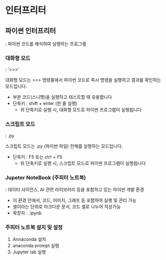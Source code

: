 # 인터프리터

## 파이썬 인터프리터
: 파이썬 코드를 해석하여 실행하는 프로그램

### 대화형 모드
: '>>>' 

대화형 모드는 >>> 명령줄에서 파이썬 코드로 즉시 명령을 실행하고 결과를 확인하는 모드입니다.
- 부분 코드(스니펫)을 실행하고 테스트할 때 유용합니다
- 단축키 : shift + enter (한 줄 실행)
  * 위 단축키로 실행 시, 대화형 모드로 파이썬 프로그램이 실행됩니다

### 스크립트 모드
: .py

스크립트 모드는 .py (파이썬 파일) 전체를 실행하는 모드입니다.
- 단축키 : F5 또는 ctrl + F5
  * 위 단축키로 실행 시, 스크립트 모드로 파이썬 프로그램이 실행됩니다
  


### Jupeter NoteBook (주피터 노트북)
: 데이터 사이언스, AI 관련 라이브러리 등을 포함하고 있는 파이썬 개발 환경

- 이 환경 안에서, 코드, 이미지, 그래프 등 포함하여 실행 및 관리 가능
- 셀이라는 단위로 마크다운 문서, 코드 셀로 나누어 작성가능
- 확장자 : .ipynb


### 주피터 노트북 설치 및 설정
1. Annaconda 설치
2. anaconda prompt 실행
3. Jupyter lab 실행

